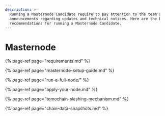 ```yaml
---
description: >-
  Running a Masternode Candidate require to pay attention to the team's
  announcements regarding updates and technical notices. Here are the base
  recommendations for running a Masternode Candidate.
---
```


# Masternode

{% page-ref page="requirements.md" %}

{% page-ref page="masternode-setup-guide.md" %}

{% page-ref page="run-a-full-node/" %}

{% page-ref page="apply-your-node.md" %}

{% page-ref page="tomochain-slashing-mechanism.md" %}

{% page-ref page="chain-data-snapshots.md" %}



